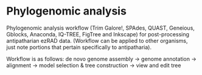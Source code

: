 # Phylogenomic analysis
 
 Phylogenomic analysis workflow (Trim Galore!, SPAdes, QUAST, Geneious, Gblocks, Anaconda, IQ-TREE, FigTree and Inkscape) for post-processing antipatharian ezRAD data. (Workflow can be applied to other organisms, just note portions that pertain specifically to antipatharia).
  
 Workflow is as follows:
 de novo genome assembly -> genome annotation -> alignment -> model selection & tree construction -> view and edit tree
 
